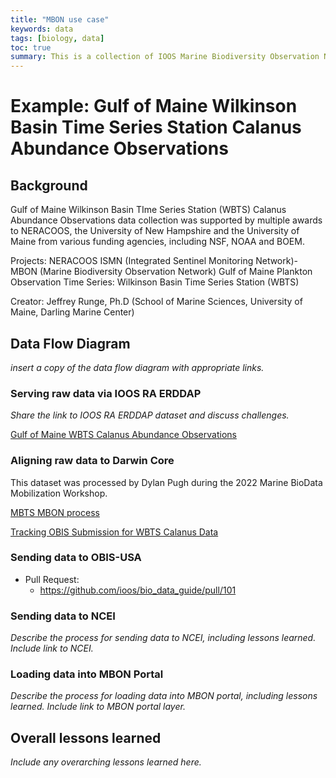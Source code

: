 ```yaml
---
title: "MBON use case"
keywords: data
tags: [biology, data]
toc: true
summary: This is a collection of IOOS Marine Biodiversity Observation Network (MBON) data flow use cases.
---
```

# Example: Gulf of Maine Wilkinson Basin Time Series Station Calanus Abundance Observations

## Background
Gulf of Maine Wilkinson Basin TIme Series Station (WBTS) Calanus Abundance Observations data collection was supported by multiple awards to NERACOOS, the University of New Hampshire and the University of Maine from various funding agencies, including NSF, NOAA and BOEM.

Projects: NERACOOS ISMN (Integrated Sentinel Monitoring Network)- MBON (Marine Biodiversity Observation Network) Gulf of Maine Plankton Observation Time Series: Wilkinson Basin Time Series Station (WBTS)

Creator: Jeffrey Runge, Ph.D (School of Marine Sciences, University of Maine, Darling Marine Center)

## Data Flow Diagram
*insert a copy of the data flow diagram with appropriate links.*

### Serving raw data via IOOS RA ERDDAP
*Share the link to IOOS RA ERDDAP dataset and discuss challenges.*

[Gulf of Maine WBTS Calanus Abundance Observations](http://www.neracoos.org/erddap/tabledap/WBTS_CFIN_2005_2017.html)

### Aligning raw data to Darwin Core
This dataset was processed by Dylan Pugh during the 2022 Marine BioData Mobilization Workshop.

[MBTS MBON process](https://github.com/ioos/bio_data_guide/tree/main/datasets/WBTS_MBON)

[Tracking OBIS Submission for WBTS Calanus Data](https://github.com/ioos/bio_data_guide/issues/102)

### Sending data to OBIS-USA
* Pull Request:
  * https://github.com/ioos/bio_data_guide/pull/101

### Sending data to NCEI
*Describe the process for sending data to NCEI, including lessons learned. Include link to NCEI.*

### Loading data into MBON Portal
*Describe the process for loading data into MBON portal, including lessons learned. Include link to MBON portal layer.*

## Overall lessons learned
*Include any overarching lessons learned here.*
